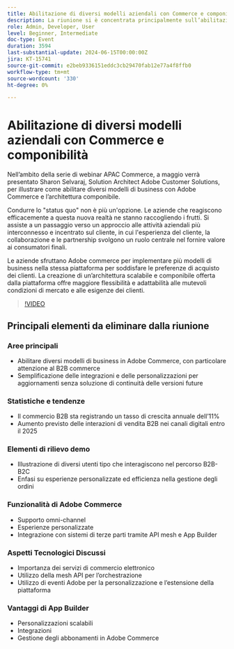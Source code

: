```yaml
---
title: Abilitazione di diversi modelli aziendali con Commerce e componibilità
description: La riunione si è concentrata principalmente sull’abilitazione di diversi modelli di business in Adobe Commerce, evidenziando le tendenze di crescita del commercio B2B, sottolineando l’importanza di semplificare le integrazioni per aggiornamenti senza soluzione di continuità, mostrando interazioni personalizzate da B2B a B2C tramite una demo, discutendo delle funzionalità di Adobe Commerce come il supporto omnicanale e l’integrazione mesh API, sottolineando i vantaggi dei servizi di e-commerce componibili, introducendo App Builder per personalizzazioni scalabili e la gestione degli abbonamenti all’interno della piattaforma.
role: Admin, Developer, User
level: Beginner, Intermediate
doc-type: Event
duration: 3594
last-substantial-update: 2024-06-15T00:00:00Z
jira: KT-15741
source-git-commit: e2beb9336151eddc3cb29470fab12e77a4f8ffb0
workflow-type: tm+mt
source-wordcount: '330'
ht-degree: 0%

---
```



# Abilitazione di diversi modelli aziendali con Commerce e componibilità

Nell’ambito della serie di webinar APAC Commerce, a maggio verrà presentato Sharon Selvaraj, Solution Architect Adobe Customer Solutions, per illustrare come abilitare diversi modelli di business con Adobe Commerce e l’architettura componibile.

Condurre lo &quot;status quo&quot; non è più un&#39;opzione. Le aziende che reagiscono efficacemente a questa nuova realtà ne stanno raccogliendo i frutti. Si assiste a un passaggio verso un approccio alle attività aziendali più interconnesso e incentrato sul cliente, in cui l&#39;esperienza del cliente, la collaborazione e le partnership svolgono un ruolo centrale nel fornire valore ai consumatori finali.

Le aziende sfruttano Adobe commerce per implementare più modelli di business nella stessa piattaforma per soddisfare le preferenze di acquisto dei clienti. La creazione di un’architettura scalabile e componibile offerta dalla piattaforma offre maggiore flessibilità e adattabilità alle mutevoli condizioni di mercato e alle esigenze dei clienti.

>[!VIDEO](https://video.tv.adobe.com/v/3429800/?learn=on)

## Principali elementi da eliminare dalla riunione

### Aree principali

* Abilitare diversi modelli di business in Adobe Commerce, con particolare attenzione al B2B commerce
* Semplificazione delle integrazioni e delle personalizzazioni per aggiornamenti senza soluzione di continuità delle versioni future

### Statistiche e tendenze

* Il commercio B2B sta registrando un tasso di crescita annuale dell’11%
* Aumento previsto delle interazioni di vendita B2B nei canali digitali entro il 2025

### Elementi di rilievo demo

* Illustrazione di diversi utenti tipo che interagiscono nel percorso B2B-B2C
* Enfasi su esperienze personalizzate ed efficienza nella gestione degli ordini

### Funzionalità di Adobe Commerce

* Supporto omni-channel
* Esperienze personalizzate
* Integrazione con sistemi di terze parti tramite API mesh e App Builder

### Aspetti Tecnologici Discussi

* Importanza dei servizi di commercio elettronico
* Utilizzo della mesh API per l’orchestrazione
* Utilizzo di eventi Adobe per la personalizzazione e l’estensione della piattaforma

### Vantaggi di App Builder

* Personalizzazioni scalabili
* Integrazioni
* Gestione degli abbonamenti in Adobe Commerce
